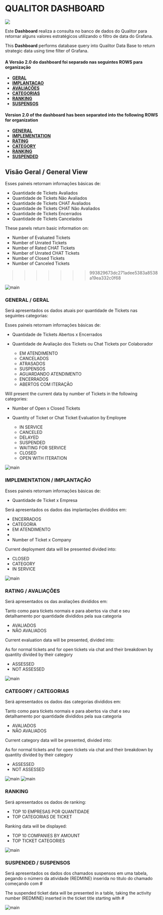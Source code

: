 # QUALITOR DASHBOARD

<div> 
  <a href="https://github.com/waltenne" target="_blank"><img src="https://img.shields.io/badge/Grafana-F6DDCC?style=for-the-badge&logo=Grafana&logoColor=E67E22" target="_blank"></a> 
</div>

Este **Dashboard** realiza a consulta no banco de dados do Qualitor para retornar alguns valores estratégicos utilizando o filtro de data do Grafana.

This **Dashboard** performs database query into Qualitor Data Base to return strategic data using time filter of Grafana.

#### A Versão 2.0 do dashboard foi separado nas seguintes ROWS para organização

* [**GERAL**](#GENERAL/GERAL)
* [**IMPLANTACAO**](#IMPLEMENTATION/IMPLEMENTAÇÃO)
* [**AVALIAÇÔES**](#RATING/AVALIAÇÔES)
* [**CATEGORIAS**](#CATEGORY/CATEGORIAS)
* [**RANKING**](#RANKING)
* [**SUSPENSOS**](#RANKING/SUSPENDED)

#### Version 2.0 of the dashboard has been separated into the following ROWS for organization

* [**GENERAL**](#GENERAL/GERAL)
* [**IMPLEMENTATION**](#IMPLEMENTATION/IMPLEMENTAÇÃO)
* [**RATING**](#RATING/AVALIAÇÔES)
* [**CATEGORY**](#CATEGORY/CATEGORIAS)
* [**RANKING**](#RANKING)
* [**SUSPENDED**](#RANKING/SUSPENDED)


## **Visão Geral / General View**

 Esses paineis retornam infornações básicas de:

* Quantidade de Tickets Avaliados
* Quantidade de Tickets Não Avaliados
* Quantidade de Tickets CHAT Avaliados
* Quantidade de Tickets CHAT Não Avaliados
* Quantidade de Tickets Encerrados
* Quantidade de Tickets Cancelados

 These panels return basic information on:

* Number of Evaluated Tickets
* Number of Unrated Tickets
* Number of Rated CHAT Tickets
* Number of Unrated CHAT Tickets
* Number of Closed Tickets
* Number of Canceled Tickets
>>>>>>> 993829673dc271adee5383a8538a19ea332c0f68

![main](./screenshots/main.png)

### **GENERAL / GERAL**

 Será apresentados os dados atuais por quantidade de Tickets nas seguintes categorias:
 
 Esses paineis retornam infornações básicas de:

* Quantidade de Tickets Abertos x Encerrados
* Quantidade de Avaliação dos Tickets ou Chat Tickets por Colaborador

  * EM ATENDIMENTO
  * CANCELADOS
  * ATRASADOS
  * SUSPENSOS
  * AGUARDANDO ATENDIMENTO
  * ENCERRADOS
  * ABERTOS COM ITERAÇÂO

 Will present the current data by number of Tickets in the following categories:

* Number of Open x Closed Tickets
* Quantity of Ticket or Chat Ticket Evaluation by Employee

  * IN SERVICE
  * CANCELED
  * DELAYED
  * SUSPENDED
  * WAITING FOR SERVICE
  * CLOSED
  * OPEN WITH ITERATION

![main](./screenshots/general.png)

### **IMPLEMENTATION / IMPLANTAÇÂO**

 Esses paineis retornam infornações básicas de:

* Quantidade de Ticket x Empresa

 Será apresentados os dados das implantações divididos em:

  * ENCERRADOS
  * CATEGORIA
  * EM ATENDIMENTO
  * 
* Number of Ticket x Company

Current deployment data will be presented divided into:

  * CLOSED
  * CATEGORY
  * IN SERVICE

![main](./screenshots/implementation.png)

### **RATING / AVALIAÇÔES**

 Será apresentados os das avaliações divididos em:

 Tanto como para tickets normais e para abertos via chat e seu detalhamento por quantidade divididos pela sua categoria

  * AVALIADOS
  * NÂO AVALIADOS

Current evaluation data will be presented, divided into:

 As for normal tickets and for open tickets via chat and their breakdown by quantity divided by their category

  * ASSESSED
  * NOT ASSESSED

![main](./screenshots/rating.png)


### **CATEGORY / CATEGORIAS**

 Será apresentados os dados das categorias divididos em:

 Tanto como para tickets normais e para abertos via chat e seu detalhamento por quantidade divididos pela sua categoria

  * AVALIADOS
  * NÂO AVALIADOS

Current category data will be presented, divided into:

 As for normal tickets and for open tickets via chat and their breakdown by quantity divided by their category

  * ASSESSED
  * NOT ASSESSED

![main](./screenshots/category-1.png)
![main](./screenshots/category-2.png)

### **RANKING**

 Será apresentados os dados de ranking:

  * TOP 10 EMPRESAS POR QUANTIDADE
  * TOP CATEGORIAS DE TICKET

Ranking data will be displayed:

  * TOP 10 COMPANIES BY AMOUNT
  * TOP TICKET CATEGORIES


![main](./screenshots/ranking.png)

### **SUSPENDED / SUSPENSOS**

 Será apresentados os dados dos chamados suspensos em uma tabela, pegando o número da atividade (REDMINE) inserida no titulo do chamado começando com #

The suspended ticket data will be presented in a table, taking the activity number (REDMINE) inserted in the ticket title starting with #

![main](./screenshots/suspended.png)
